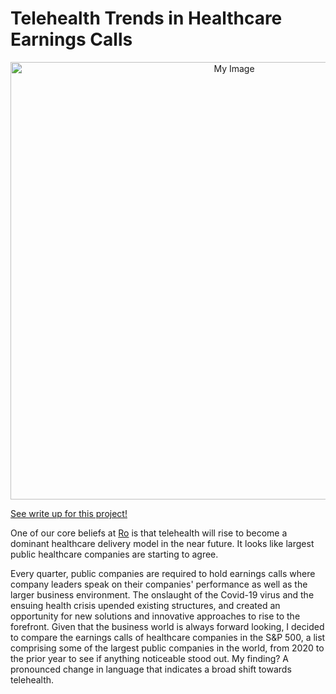# Telehealth Trends in Healthcare Earnings Calls

<p align="center">
  <a href="https://medium.com/ro-data-team-blog/words-before-action-what-public-healthcare-companies-earnings-call-mean-for-telehealth-s-future-858f1c9b56d0">
      <img src="https://github.com/nfeifel/analytics/blob/master/projects/telehealth_trends_in_healthcare_earnings_calls/cover_image.jpeg" alt="My Image" width="700" />
  </a>
</p>

[See write up for this project!](https://medium.com/ro-data-team-blog/words-before-action-what-public-healthcare-companies-earnings-call-mean-for-telehealth-s-future-858f1c9b56d0)

One of our core beliefs at [Ro](https://ro.co/) is that telehealth will rise to become a dominant healthcare delivery model in the near future. It looks like largest public healthcare companies are starting to agree.

Every quarter, public companies are required to hold earnings calls where company leaders speak on their companies' performance as well as the larger business environment. The onslaught of the Covid-19 virus and the ensuing health crisis upended existing structures, and created an opportunity for new solutions and innovative approaches to rise to the forefront. Given that the business world is always forward looking, I decided to compare the earnings calls of healthcare companies in the S&P 500, a list comprising some of the largest public companies in the world, from 2020 to the prior year to see if anything noticeable stood out. My finding? A pronounced change in language that indicates a broad shift towards telehealth.
